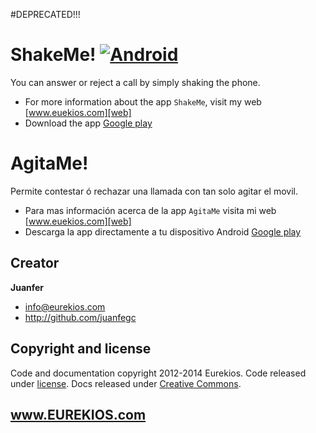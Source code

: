 #DEPRECATED!!!
# ShakeMe! [![Android](http://developer.android.com/images/brand/en_app_rgb_wo_60.png)](https://play.google.com/store/apps/details?id=com.eurekios.shakeme)
You can answer or reject a call by simply shaking the phone.
- For more information about the app `ShakeMe`, visit my web [www.euekios.com][web]
- Download the app [Google play][googleplay]

# AgitaMe!
Permite contestar ó rechazar una llamada con tan solo agitar el movil.
- Para mas información acerca de la app `AgitaMe` visita mi web [www.euekios.com][web]
- Descarga la app directamente a tu dispositivo Android [Google play][googleplay]

[web]: http://www.eurekios.com/portfolio-agitame.html
[googleplay]: https://play.google.com/store/apps/details?id=com.eurekios.shakeme

## Creator

**Juanfer**

- <info@eurekios.com>
- <http://github.com/juanfegc>


## Copyright and license

Code and documentation copyright 2012-2014 Eurekios. Code released under [license](LICENSE). Docs released under [Creative Commons](docs/LICENSE).

## www.EUREKIOS.com
